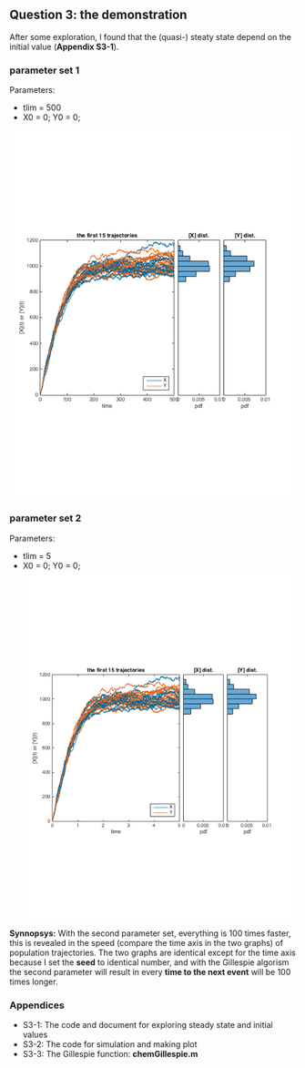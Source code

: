 ## Question 3: the demonstration
After some exploration, I found that the (quasi-) steaty state depend on the initial value (**Appendix S3-1**). 


### parameter set 1
Parameters:

* tlim = 500
* X0 = 0; Y0 = 0;

![plot](images/plot_HW1_3_1.png)

### parameter set 2
Parameters:

* tlim = 5
* X0 = 0; Y0 = 0;
![plot](images/plot_HW1_3_2.png)

**Synnopsys:** With the second parameter set, everything is 100 times faster, this is revealed in the speed (compare the time axis in the two graphs) of population trajectories. The two graphs are identical except for the time axis because I set the **seed** to identical number, and with the Gillespie algorism the second parameter will result in every **time to the next event** will be 100 times longer.


### Appendices
* S3-1: The code and document for exploring steady state and initial values
* S3-2: The code for simulation and making plot
* S3-3: The Gillespie function: **chemGillespie.m**

